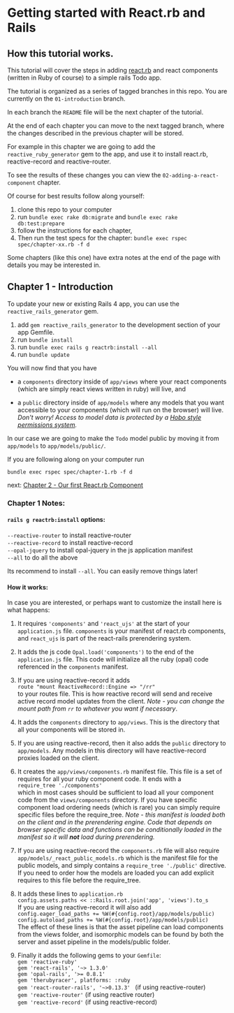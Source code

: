 # Getting started with React.rb and Rails

## How this tutorial works.

This tutorial will cover the steps in adding [react.rb](http://reactrb.org) and react components (written in Ruby of course) to a simple rails Todo app.

The tutorial is organized as a series of tagged branches in this repo.  You are currently on the `01-introduction` branch.

In each branch the `README` file will be the next chapter of the tutorial.

At the end of each chapter you can move to the next tagged branch, where the changes described in the previous chapter will be stored.

For example in this chapter we are going to add the `reactive_ruby_generator` gem to the app, and use it to install react.rb, reactive-record and reactive-router.

To see the results of these changes you can view the `02-adding-a-react-component` chapter.

Of course for best results follow along yourself:

1. clone this repo to your computer
2. run `bundle exec rake db:migrate` and `bundle exec rake db:test:prepare`
3. follow the instructions for each chapter,
4. Then run the test specs for the chapter: `bundle exec rspec spec/chapter-xx.rb -f d`

Some chapters (like this one) have extra notes at the end of the page with details you may be interested in.

## Chapter 1 - Introduction

To update your new or existing Rails 4 app, you can use the `reactive_rails_generator` gem.

1. add `gem reactive_rails_generator` to the development section of your app Gemfile.
2. run `bundle install`
3. run `bundle exec rails g reactrb:install --all`
4. run `bundle update`

You will now find that you have

* a `components` directory inside of `app/views` where your react components (which are simply react views written in ruby) will live, and

* a `public` directory inside of `app/models` where any models that you want accessible to your components (which will run on the browser) will live.
*Don't worry!  Access to model data is protected by a [Hobo style permissions system](http://hobocentral.net/manual/permissions).*

In our case we are going to make the `Todo` model public by moving it from  `app/models` to `app/models/public/`.

If you are following along on your computer run

`bundle exec rspec spec/chapter-1.rb -f d`

next: [Chapter 2 - Our first React.rb Component](/blob/02-our-first-react.rb-component)

### Chapter 1 Notes:

#### `rails g reactrb:install` options:


`--reactive-router` to install reactive-router  
`--reactive-record` to install reactive-record  
`--opal-jquery` to install opal-jquery in the js application manifest  
`--all` to do all the above

Its recommend to install `--all`.  You can easily remove things later!

#### How it works:

In case you are interested, or perhaps want to customize the install here is what happens:

1. It requires `'components'` and `'react_ujs'` at the start of your `application.js` file.  `components` is your manifest of react.rb components, and `react_ujs` is part of the react-rails prerendering system.  

2. It adds the js code `Opal.load('components')` to the end of the `application.js` file.  This code will initialize all the ruby (opal) code referenced in the `components` manifest.

3. If you are using reactive-record it adds  
`route "mount ReactiveRecord::Engine => "/rr"`  
to your routes file.  This is how reactive record will send and receive active record model updates from the client.  *Note - you can change the mount path from `rr` to whatever you want if necessary*.

4. It adds the `components` directory to `app/views`.  This is the directory that all your components will be stored in.

5. If you are using reactive-record, then it also adds the `public` directory to `app/models`.  Any models in this directory will have reactive-record proxies loaded on the client.

6. It creates the `app/views/components.rb` manifest file.  This file is a set of requires for all your ruby component code.  It ends with a  
`require_tree './components'`   
which in most cases should be sufficient to load all your component code from the `views/components` directory.  If you have specific component load ordering needs (which is rare) you can simply require specific files before the require_tree.  *Note - this manifest is loaded both on the client and in the prerendering engine.  Code that depends on browser specific data and functions can be conditionally loaded in the manifest so it will **not** load during prerendering.*

7. If you are using reactive-record the `components.rb` file will also require `app/models/_react_public_models.rb` which is the manifest file for the public models, and simply contains a `require_tree './public'` directive. If you need to order how the models are loaded you can add explicit requires to this file before the require_tree.

9. It adds these lines to `application.rb`  
`config.assets.paths << ::Rails.root.join('app', 'views').to_s`  
If you are using reactive-record it will also add  
`config.eager_load_paths += %W(#{config.root}/app/models/public)`  
`config.autoload_paths += %W(#{config.root}/app/models/public)`  
The effect of these lines is that the asset pipeline can load components from the views folder, and
isomorphic models can be found by both the server and asset pipeline in the models/public folder.

8. Finally it adds the following gems to your `Gemfile`:  
  `gem 'reactive-ruby'`  
  `gem 'react-rails', '~> 1.3.0'`  
  `gem 'opal-rails', '>= 0.8.1' `   
  `gem 'therubyracer', platforms: :ruby`    
  `gem 'react-router-rails', '~>0.13.3' ` (if using reactive-router)  
  `gem 'reactive-router'` (if using reactive router)  
  `gem 'reactive-record'` (if using reactive-record)
